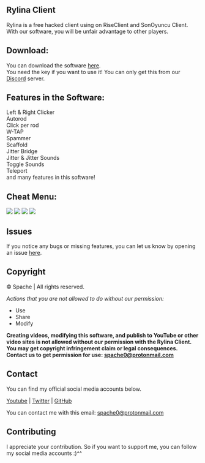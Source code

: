 ## Rylina Client 
Rylina is a free hacked client using on RiseClient and SonOyuncu Client. With our software, you will be unfair advantage to other players.

## Download:
You can download the software [here](https://github.com/Rylina/RylinaClient/releases). \
You need the key if you want to use it! You can only get this from our [Discord](https://discord.gg/UhsBe9Qgq8) server.

## Features in the Software:
Left & Right Clicker \
Autorod \
Click per rod \
W-TAP \
Spammer \
Scaffold \
Jitter Bridge \
Jitter & Jitter Sounds \
Toggle Sounds \
Teleport \
and many features in this software!

## Cheat Menu:
<img src="https://raw.githubusercontent.com/Rylina/rylina/main/rylina.png?token=AIQMSABH73UKD4JMOACIEZ3AT2UMW" />
<img src="https://raw.githubusercontent.com/Rylina/rylina/main/combat.png?token=AIQMSABRRK42Y5RJVJQRZX3AT2UOI" />
<img src="https://raw.githubusercontent.com/Rylina/rylina/main/blatant.png?token=AIQMSAB42H5ELPE6CJUGY2LAT2UTO" />
<img src="https://raw.githubusercontent.com/Rylina/rylina/main/other.png?token=AIQMSABQ3QFU6HT2MWLILALAT2UUK" />

## Issues
If you notice any bugs or missing features, you can let us know by opening an issue [here](https://github.com/Rylina/RylinaClient/issues).

## Copyright
©️ Spache | All rights reserved.

*Actions that you are not allowed to do without our permission:*

- Use
- Share
- Modify 

**Creating videos, modifying this software, and publish to YouTube or other video sites is not allowed without our permission with the Rylina Client. You may get copyright infringement claim or legal consequences.**\
**Contact us to get permission for use: spache0@protonmail.com**

## Contact
You can find my official social media accounts below.

[Youtube](https://www.youtube.com/spache00) |
[Twitter](https://twitter.com/Spache0/) |
[GitHub](https://github.com/Spache0) 

You can contact me with this email: spache0@protonmail.com

## Contributing
I appreciate your contribution. So if you want to support me, you can follow my social media accounts :)^^
